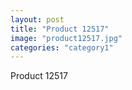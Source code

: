 ```yaml
---
layout: post
title: "Product 12517"
image: "product12517.jpg"
categories: "category1"
---
```

Product 12517
